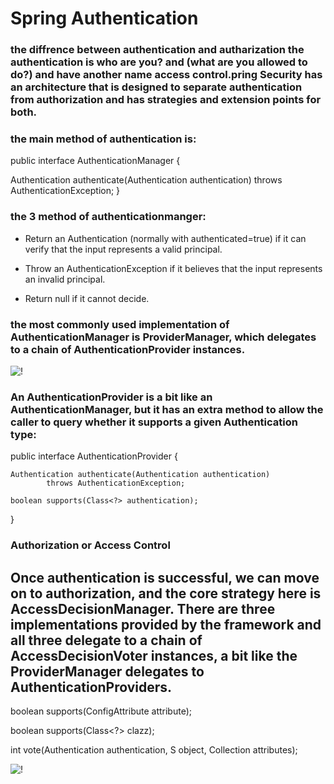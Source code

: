 # Spring Authentication

### the diffrence between authentication and autharization the authentication is who are you? and (what are you allowed to do?) and have another name access control.pring Security has an architecture that is designed to separate authentication from authorization and has strategies and extension points for both.

### the main method of authentication is:
public interface AuthenticationManager {

  Authentication authenticate(Authentication authentication)
    throws AuthenticationException;
} 

### the 3 method of authenticationmanger:
* Return an Authentication (normally with authenticated=true) if it can verify that the input represents a valid principal.

* Throw an AuthenticationException if it believes that the input represents an invalid principal.

* Return null if it cannot decide.

### the most commonly used implementation of AuthenticationManager is ProviderManager, which delegates to a chain of AuthenticationProvider instances.
![!](https://github.com/spring-guides/top-spring-security-architecture/raw/main/images/authentication.png)

### An AuthenticationProvider is a bit like an AuthenticationManager, but it has an extra method to allow the caller to query whether it supports a given Authentication type:

public interface AuthenticationProvider {

	Authentication authenticate(Authentication authentication)
			throws AuthenticationException;

	boolean supports(Class<?> authentication);

}

### Authorization or Access Control

## Once authentication is successful, we can move on to authorization, and the core strategy here is AccessDecisionManager. There are three implementations provided by the framework and all three delegate to a chain of AccessDecisionVoter instances, a bit like the ProviderManager delegates to AuthenticationProviders.

boolean supports(ConfigAttribute attribute);

boolean supports(Class<?> clazz);

int vote(Authentication authentication, S object,
        Collection<ConfigAttribute> attributes);

![!](https://github.com/spring-guides/top-spring-security-architecture/raw/main/images/filters.png)  

      

